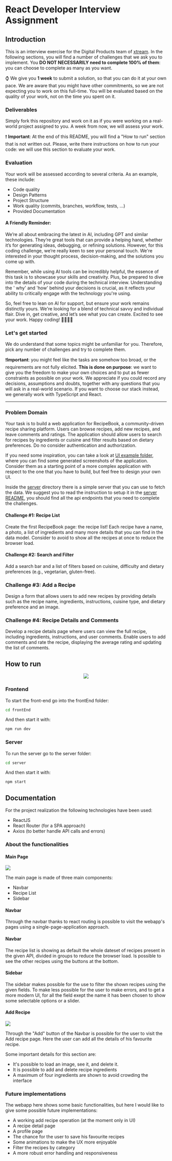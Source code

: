 <!---
Hi! We're happy you opened this file, not everyone does!
To let us know you did, paste a capybara picture 
in the How to Run section 😊 
These will be extra points for you!
-->

# React Developer Interview Assignment

## Introduction

This is an interview exercise for the Digital Products team of [xtream](https://www.linkedin.com/company/xtream-srl). In
the following sections, you will find a number of challenges that we ask you to implement. You **DO NOT NECESSARILY need
to complete 100% of them**: you can choose to complete as many as you want.

:watch: We give you **1 week** to submit a solution, so that you can do it at your own pace. We are aware that you might
have other commitments, so we are not expecting you to work on this full-time. You will be evaluated based on the
quality of your work, not on the time you spent on it.

### Deliverables

Simply fork this repository and work on it as if you were working on a real-world project assigned to you. A week from
now, we will assess your work.

:heavy_exclamation_mark: **Important**: At the end of this README, you will find a "How to run" section that is not
written out. Please, write there instructions on how to run your code: we will use this section to evaluate your work.

### Evaluation

Your work will be assessed according to several criteria. As an example, these include:

* Code quality
* Design Patterns
* Project Structure
* Work quality (commits, branches, workflow, tests, ...)
* Provided Documentation

#### A Friendly Reminder:

We’re all about embracing the latest in AI, including GPT and similar technologies. They’re great tools that can provide
a helping hand, whether it’s for generating ideas, debugging, or refining solutions. However, for this coding challenge,
we’re really keen to see your personal touch. We're interested in your thought process, decision-making, and the
solutions you come up with.

Remember, while using AI tools can be incredibly helpful, the essence of this task is to showcase your skills and
creativity. Plus, be prepared to dive into the details of your code during the technical interview. Understanding the '
why' and 'how' behind your decisions is crucial, as it reflects your ability to critically engage with the technology
you're using.

So, feel free to lean on AI for support, but ensure your work remains distinctly yours. We're looking for a blend of
technical savvy and individual flair. Dive in, get creative, and let’s see what you can create. Excited to see your
work. Happy coding! 🚀💼👩‍💻

### Let's get started

We do understand that some topics might be unfamiliar for you. Therefore, pick any number of challenges and try to
complete them.

:heavy_exclamation_mark:**Important**: you might feel like the tasks are somehow too broad, or the requirements are not
fully elicited. **This is done on purpose**: we want to give you the freedom to make your own choices and to put as
fewer constraints as possible on your work. We appreciate if you could record any decisions, assumptions and doubts,
together with any questions that you will ask in a real-world scenario. If you want to choose our stack instead, we
generally work with TypeScript and React.

---   

### Problem Domain

Your task is to build a web application for RecipeBook, a community-driven recipe sharing platform. Users can browse
recipes, add new recipes, and leave comments and ratings. The application should allow users to search for recipes by
ingredients or cuisine and filter results based on dietary preferences. Do no consider authentication and authorization.

If you need some inspiration, you can take a look at [UI example folder](./ui-examples), where you can find some
generated screenshots of the application. Consider them as a starting point of a more complex application with respect
to the one that you have to build, but feel free to design your own UI.

Inside the [server](./server) directory there is a simple server that you can use to fetch the data. We suggest you to
read the instruction to setup it in the [server README](./server/README.md), you should find all the api endpoints that
you need to complete the challenges.

#### Challenge #1: Recipe List

Create the first RecipeBook page: the recipe list! Each recipe have a name, a photo, a list of ingredients
and many more details that you can find in the data model. Consider to avoid to show all the recipes at once to reduce
the browser load.

#### Challenge #2: Search and Filter

Add a search bar and a list of filters based on cuisine, difficulty and dietary preferences (e.g., vegetarian, gluten-free).

### Challenge #3: Add a Recipe

Design a form that allows users to add new recipes by providing details such as the recipe name, ingredients,
instructions, cuisine type, and dietary preference and an image.

### Challenge #4: Recipe Details and Comments
Develop a recipe details page where users can view the full recipe, including ingredients, instructions, and user
comments. Enable users to add comments and rate the recipe, displaying the average rating and updating the list of
comments.

## How to run
<p align="center">
<img  src="https://i.pinimg.com/564x/9c/d0/40/9cd040a4bcd9299c8980a16713016ea7.jpg"/>
</p>



### Frontend
To start the front-end go into the frontEnd folder:

```bash
cd frontEnd
```

And then start it with:

```bash
npm run dev
```

### Server
To run the server go to the server folder:

```bash
cd server
```
And then start it with:

```bash
npm start
```


## Documentation
For the project realization the following technologies have been used:

- ReactJS
- React Router (for a SPA approach)
- Axios (to better handle API calls and errors)

### About the functionalities

#### Main Page
<img  src="https://github.com/J0hnnyGee/interviews-front-end-assignment/blob/main/frontEnd/public/Main%20page.png"/>

The main page is made of three main components:
- Navbar
- Recipe List
- Sidebar

#### Navbar
Through the navbar thanks to react routing is possible to visit the webapp's pages using a single-page-application approach.

#### Navbar
The recipe list is showing as default the whole dateset of recipes present in the given API, divided in groups to reduce the browser load. 
Is possible to see the other recipes using the buttons at the bottom.

#### Sidebar
The sidebar makes possible for the use to filter the shown recipes using the given fields.
To make less possible for the user to make errors, and to get a more modern UI, for all the field exept the name it has been chosen to show some selectable options or a slider.

#### Add Recipe
<img  src="https://github.com/J0hnnyGee/interviews-front-end-assignment/blob/main/frontEnd/public/Add%20recipe%20page.png"/>

Through the "Add" button of the Navbar is possible for the user to visit the Add recipe page.
Here the user can add all the details of his favourite recipe.

Some important details for this section are:
- It's possible to load an image, see it, and delete it.
- It is possible to add and delete recipe ingredients
- A maximum of four ingredients are shown to avoid crowding the interface


### Future implementations
The webapp here shows some basic functionalities, but here I would like to give some possible future implementations:
- A working add recipe operation (at the moment only in UI)
- A recipe detail page
- A profile page
- The chance for the user to save his favourite recipes
- Some animations to make the UX more enjoyable
- Filter the recipes by category
- A more robust error handling and responsiveness

